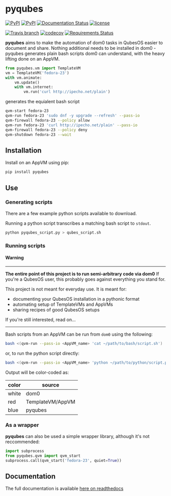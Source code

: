 # pyqubes

[![PyPI](https://img.shields.io/pypi/v/pyqubes.svg)](https://pypi.python.org/pypi/pyqubes)
[![PyPI](https://img.shields.io/pypi/pyversions/pyqubes.svg)](https://pypi.python.org/pypi/pyqubes)
[![Documentation Status](https://readthedocs.org/projects/pyqubes/badge/?version=master)](http://pyqubes.readthedocs.io/en/master/?badge=master)
[![license](https://img.shields.io/github/license/tommilligan/pyqubes.svg)](https://pypi.python.org/pypi/pyqubes)

[![Travis branch](https://img.shields.io/travis/tommilligan/pyqubes/develop.svg)](https://travis-ci.org/tommilligan/pyqubes)
[![codecov](https://codecov.io/gh/tommilligan/pyqubes/branch/develop/graph/badge.svg)](https://codecov.io/gh/tommilligan/pyqubes/branch/develop)
[![Requirements Status](https://requires.io/github/tommilligan/pyqubes/requirements.svg?branch=develop)](https://requires.io/github/tommilligan/pyqubes/requirements/?branch=develop)

**pyqubes** aims to make the automation of dom0 tasks in QubesOS easier to document and share. Nothing additional needs to be installed in dom0 - pyqubes generates plain bash scripts dom0 can understand, with the heavy lifting done on an AppVM.

```python
from pyqubes.vm import TemplateVM
vm = TemplateVM('fedora-23')
with vm.animate:
    vm.update()
    with vm.internet:
        vm.run('curl http://ipecho.net/plain')
```
generates the equialent bash script
```bash
qvm-start fedora-23
qvm-run fedora-23 'sudo dnf -y upgrade --refresh' --pass-io
qvm-firewall fedora-23 --policy allow
qvm-run fedora-23 'curl http://ipecho.net/plain' --pass-io
qvm-firewall fedora-23 --policy deny
qvm-shutdown fedora-23 --wait
```

## Installation

Install on an AppVM using pip:
```bash
pip install pyqubes
```

## Use

### Generating scripts

There are a few example python scripts available to download.

Running a python script transcribes a matching bash script to `stdout`.
```bash
python pyqubes_script.py > qubes_script.sh
```

### Running scripts

#### **Warning**
--------------------
**The entire point of this project is to run semi-arbitrary code via dom0** 
If you're a QubesOS user, this probably goes against everything you stand for.

This project is not meant for everyday use. It is meant for:
* documenting your QubesOS installation in a pythonic format
* automating setup of TemplateVMs and AppVMs
* sharing recipes of good QubesOS setups

If you're still interested, read on...

--------------------
Bash scripts from an AppVM can be run from `dom0` using the following:
```bash
bash <(qvm-run --pass-io <AppVM_name> 'cat ~/path/to/bash/script.sh')
```
or, to run the python script directly:
```bash
bash <(qvm-run --pass-io <AppVM_name> 'python ~/path/to/python/script.py')
```

Output will be color-coded as:

|color|source|
|---|---|
|white|dom0|
|red|TemplateVM/AppVM|
|blue|pyqubes|

### As a wrapper

**pyqubes** can also be used a simple wrapper library, although it's not reccommended:
```python
import subprocess
from pyqubes.qvm import qvm_start
subprocess.call(qvm_start('fedora-23', quiet=True))
```


## Documentation

The full documentation is available [here on readthedocs](http://pyqubes.readthedocs.io/en/master/)

